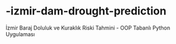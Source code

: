 # -izmir-dam-drought-prediction
İzmir Baraj Doluluk ve Kuraklık Riski Tahmini - OOP Tabanlı Python Uygulaması
